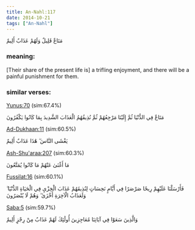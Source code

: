 ```yaml
---
title: An-Nahl:117
date: 2014-10-21
tags: ["An-Nahl"]
---
```

مَتَاعٌ قَلِيلٌ وَلَهُمْ عَذَابٌ أَلِيمٌ
### meaning: 
[Their share of the present life is] a trifling enjoyment, and there will be a painful punishment for them.
### similar verses: 

[Yunus:70](/10/70) (sim:67.4%)

مَتَاعٌ فِي الدُّنْيَا ثُمَّ إِلَيْنَا مَرْجِعُهُمْ ثُمَّ نُذِيقُهُمُ الْعَذَابَ الشَّدِيدَ بِمَا كَانُوا يَكْفُرُونَ

[Ad-Dukhaan:11](/44/11) (sim:60.5%)

يَغْشَى النَّاسَ ۖ هَٰذَا عَذَابٌ أَلِيمٌ

[Ash-Shu'araa:207](/26/207) (sim:60.3%)

مَا أَغْنَىٰ عَنْهُمْ مَا كَانُوا يُمَتَّعُونَ

[Fussilat:16](/41/16) (sim:60.1%)

فَأَرْسَلْنَا عَلَيْهِمْ رِيحًا صَرْصَرًا فِي أَيَّامٍ نَحِسَاتٍ لِنُذِيقَهُمْ عَذَابَ الْخِزْيِ فِي الْحَيَاةِ الدُّنْيَا ۖ وَلَعَذَابُ الْآخِرَةِ أَخْزَىٰ ۖ وَهُمْ لَا يُنْصَرُونَ

[Saba:5](/34/5) (sim:59.7%)

وَالَّذِينَ سَعَوْا فِي آيَاتِنَا مُعَاجِزِينَ أُولَٰئِكَ لَهُمْ عَذَابٌ مِنْ رِجْزٍ أَلِيمٌ
